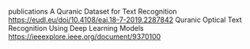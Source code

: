 
publications
A Quranic Dataset for Text Recognition
https://eudl.eu/doi/10.4108/eai.18-7-2019.2287842
Quranic Optical Text Recognition Using Deep Learning Models
https://ieeexplore.ieee.org/document/9370100
